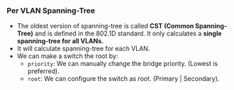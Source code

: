 ### Per VLAN Spanning-Tree
- The oldest version of spanning-tree is called **CST (Common Spanning-Tree)** and is defined in the 802.1D standard. It only calculates a **single spanning-tree for all VLANs.**
- It will calculate spanning-tree for each VLAN.
- We can make a switch the root by:
	-   `priority`: We can manually change the bridge priority. (Lowest is preferred).
	-   `root`: We can configure the switch as root. (Primary | Secondary).
